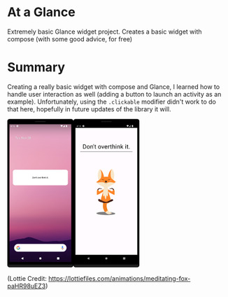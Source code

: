 # At a Glance
Extremely basic Glance widget project. Creates a basic widget with compose (with some good advice, for free)

# Summary
Creating a really basic widget with compose and Glance, I learned how to handle user interaction as well (adding a button to launch an activity as an example). Unfortunately, using the `.clickable` modifier didn't work to do that here, hopefully in future updates of the library it will.

<img src="https://github.com/Pieter-127/At_a_Glance/blob/main/app/widget_preview.png" width="30%" /><img src="https://github.com/Pieter-127/At_a_Glance/blob/main/app/preview.png" width="30%" />



(Lottie Credit: https://lottiefiles.com/animations/meditating-fox-paHR98uEZ3) 
